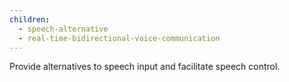 ```yaml
---
children:
  - speech-alternative
  - real-time-bidirectional-voice-communication
---
```


Provide alternatives to speech input and facilitate speech control.
